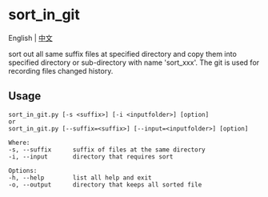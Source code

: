 # sort_in_git

English | [中文](./README_CN.md)

sort out all same suffix files at specified directory
and copy them into specified directory or sub-directory
with name 'sort_xxx'.
The git is used for recording files changed history.

## Usage

    sort_in_git.py [-s <suffix>] [-i <inputfolder>] [option]
    or
    sort_in_git.py [--suffix=<suffix>] [--input=<inputfolder>] [option]

    Where:
    -s, --suffix      suffix of files at the same directory
    -i, --input       directory that requires sort
    
    Options:
    -h, --help        list all help and exit
    -o, --output      directory that keeps all sorted file
